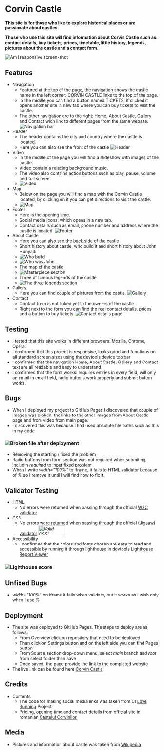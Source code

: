 # Corvin Castle #
**This site is for those who like to explore historical places or are passionate about castles.** 

**Those who use this site will find information about Corvin Castle such as: contact details, buy tickets, prices, timetable, little history, legends, pictures about the castle and a contact form.** 

![Am I responsive screen-shot](/assets/images/am-i-responsive.png)

 ## Features
 * Navigation 
    * Featured at the top of the page, the navigation shows the castle name in the left corner: CORVIN CASTLE links to the top of the page.
    * In the middle you can find a button named TICKETS, if clicked it opens another site in new tab where you can buy tickets to visit the castle.
    * The other navigation are to the right: Home, About Castle, Gallery and Contact wich link to different pages from the same website.
    ![Navigation bar](/assets/images/navigation.png)
* Header
    * The header contains the city and country where the castle is located.
    * Here you can also see the front of the castle
    ![Header](/assets/images/header.png)
* Video
    * In the middle of the page you will find a slideshow with images of the castle.
    * Video contain a relaxing background music.
    * The video also contains action buttons such as play, pause, volume and full screen.
    * ![Video](/assets/images/video.png)
* Map
    * Below on the page you will find a map with the Corvin Castle located, by clicking on it you can get directions to visit the castle.
    * ![Map](/assets/images/map.png)
* Footer
    * Here is the opening time.
    * Social media icons, which opens in a new tab.
    * Contact details such as email, phone number and address where the castle is located.
    ![Footer](/assets/images/footer.png)
* About Castle 
    * Here you can also see the back side of the castle
    * Short history about castle, who build it and short history about John Hunyadi
    * ![Who build](/assets/images/who-build.png)
    * ![Who was John](/assets/images/who-was.png)
    * The map of the castle
    * ![Masterpiece section](/assets/images/masterpiece.png)
    * Three of famous legends of the castle      
    * ![The three legends section](/assets/images/legends.png)
* Gallery
    * Here you can find couple of pictures from the castle.
     ![Gallery](/assets/images/gallery.png)
* Contact
    * Contact form is not linked yet to the owners of the castle
    * Right next to the form you can find the real contact details, prices and a button to buy tickets.
    ![Contact details page](/assets/images/contact.png)

## Testing

* I tested that this site works in different browsers: Mozilla, Chrome, Opera.
* I confirmed that this project is responsive, looks good and functions on all standard screen sizes using the devtools device toolbar
* I confirmed that the navigation Home, About Castle, Gallery and Contact text are all readable and easy to understand
* I confirmed that the form works: requires entries in every field, will only an email in email field, radio buttons work properly and submit button works.

## Bugs

* When I deployed my project to GitHub Pages I discovered that couple of images was broken, the links to the other images from About Castle page and from video from main page.
* I discovered this was because I had used absolute file paths such as this in my code
### ![Broken file after deployment](/assets/images/wrong-code.png)
* Removing the starting / fixed the problem
* Radio buttons from form section was not required when submiting, includin *required*  to input fixed problem
* When I write *width="100%"* to iframe, it fails to HTML validator because of *%* so I remove it until I will find how to fix it.

## Validator Testing
* HTML 
    * No errors were returned when passing through the official [W3C validator](https://validator.w3.org/nu/?doc=https%3A%2F%2Fmitzusca.github.io%2Fcorvin-castle%2F)
* CSS 
    * No errors were returned when passing through the official [(Jigsaw) validator](https://jigsaw.w3.org/css-validator/validator?uri=https%3A%2F%2Fmitzusca.github.io%2Fcorvin-castle%2F&profile=css3svg&usermedium=all&warning=1&vextwarning=&lang=en)
*<a href="http://jigsaw.w3.org/css-validator/check/referer">
        <img style="border:0;width:88px;height:31px"
            src="http://jigsaw.w3.org/css-validator/images/vcss"
            alt="Valid CSS!">
    </a>*
* Accessibility 
    * I confirmed that the colors and fonts chosen are easy to read and accessible by running it through lighthouse in devtools [Lighthouse Report Viewer](https://googlechrome.github.io/lighthouse/viewer/?psiurl=https%3A%2F%2Fmitzusca.github.io%2Fcorvin-castle%2F&strategy=desktop&category=performance&category=accessibility&category=best-practices&category=seo&category=pwa&utm_source=lh-chrome-ext)
### ![Lighthouse score](/assets/images/lighthouse-score.png) 

## Unfixed Bugs
* *width="100%"* on iframe it fails when validate, but it works as i wish only when I use *%*

## Deployment
* The site was deployed to GitHub Pages. The steps to deploy are as follows:
    * From Overview click on repository that need to be deployed
    * Than click on Settings button and on the left side you can find Pages button
    * From Source section drop-down menu, select *main* branch and  *root* from select folder than save
    * Once saved, the page provide the link to the completed website
* The live link can be found here [Corvin Castle](https://mitzusca.github.io/corvin-castle/)

## Credits
* Contents 
    * The code for making social media links was taken from CI [Love Running](https://mitzusca.github.io/love-running/gallery.html) Project
    * Pricing, opening time and contact details from official site in romanian [Castelul Corvinilor](http://www.castelulcorvinilor.ro/)
## Media
* Pictures and information about castle was taken from [Wikipedia](https://en.wikipedia.org/wiki/Corvin_Castle)